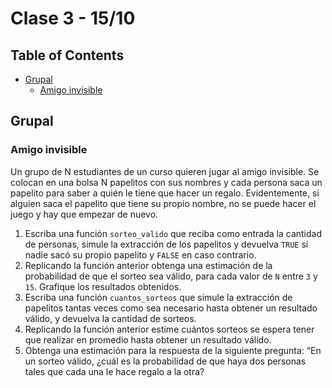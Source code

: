 # Clase 3 - 15/10 <!-- omit in toc -->

## Table of Contents <!-- omit in toc -->

- [Grupal](#grupal)
  - [Amigo invisible](#amigo-invisible)

## Grupal

### Amigo invisible

Un grupo de N estudiantes de un curso quieren jugar al amigo invisible. Se colocan en una bolsa N papelitos con sus nombres y cada persona saca un papelito para saber a quién le tiene que hacer un regalo. Evidentemente, si alguien saca el papelito que tiene su propio nombre, no se puede hacer el juego y hay que empezar de nuevo.

1. Escriba una función `sorteo_valido` que reciba como entrada la cantidad de personas, simule la extracción de los papelitos y devuelva `TRUE` si nadie sacó su propio papelito y `FALSE` en caso contrario.
2. Replicando la función anterior obtenga una estimación de la probabilidad de que el sorteo sea válido, para cada valor de `N` entre `3` y `15`. Grafique los resultados obtenidos.
3. Escriba una función `cuantos_sorteos` que simule la extracción de papelitos tantas veces como sea necesario hasta obtener un resultado válido, y devuelva la cantidad de sorteos.
4. Replicando la función anterior estime cuántos sorteos se espera tener que realizar en promedio hasta obtener un resultado válido.
5. Obtenga una estimación para la respuesta de la siguiente pregunta: “En un sorteo válido, ¿cuál es la probabilidad de que haya dos personas tales que cada una le hace regalo a la otra?
